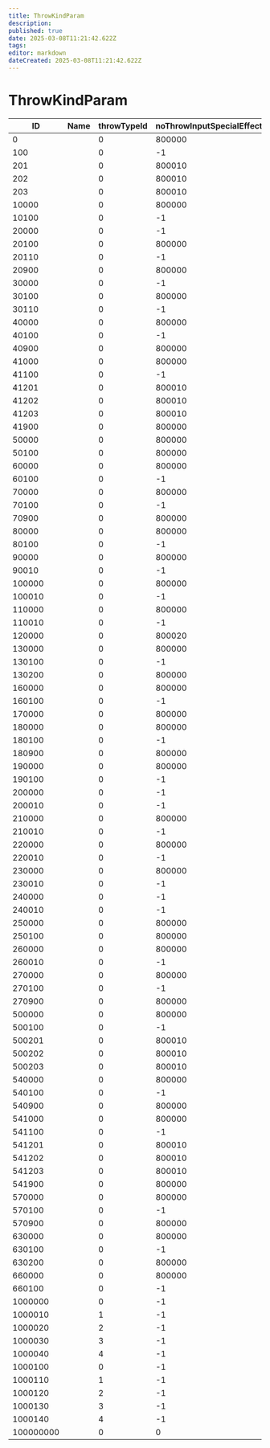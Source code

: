 ```yaml
---
title: ThrowKindParam
description: 
published: true
date: 2025-03-08T11:21:42.622Z
tags: 
editor: markdown
dateCreated: 2025-03-08T11:21:42.622Z
---
```


# ThrowKindParam
|ID       |Name|throwTypeId|noThrowInputSpecialEffect_forDef|derivationSourceThrowKind|throwChangeId|throwCheckSituation|acceptableButton|throwKindCheckMethod|throwKindCategory|checkPriority|doesSkipWeaponCategoryCheck|doesCheckNormalFallOrbit|isThrowBeginning|defAliveCheck|checkAction_ActionUnlock_0|checkAction_ActionUnlock_1|throwSkillId|checkAction_ActionUnlock_2|pad0             |
|---------|-|-|------|---------|-|-|--|-|---|---|-|-|-|-|--|--|----|--|-----------------|
|0        | |0|800000|100000000|0|0|0 |0|0  |10 |0|0|1|0|5 |-1|-1  |-1|[0&#124;0&#124;0]|
100      | |0|-1    |0        |0|1|-1|1|0  |10 |0|0|0|0|5 |-1|-1  |-1|[0&#124;0&#124;0]|
201      | |0|800010|100      |0|0|0 |1|0  |10 |0|0|0|2|5 |-1|2100|-1|[0&#124;0&#124;0]|
202      | |0|800010|100      |0|0|0 |1|0  |10 |0|0|0|2|5 |-1|2110|-1|[0&#124;0&#124;0]|
203      | |0|800010|100      |0|0|0 |1|0  |10 |0|0|0|2|5 |-1|2120|-1|[0&#124;0&#124;0]|
10000    | |0|800000|100000000|0|0|0 |0|1  |0  |0|0|1|0|5 |-1|-1  |-1|[0&#124;0&#124;0]|
10100    | |0|-1    |10000    |0|1|-1|1|1  |0  |0|0|0|0|5 |-1|-1  |-1|[0&#124;0&#124;0]|
20000    | |0|-1    |100000000|0|2|-1|0|2  |0  |0|0|0|0|5 |-1|-1  |-1|[0&#124;0&#124;0]|
20100    | |0|800000|20000    |0|0|0 |1|2  |0  |0|0|0|0|5 |-1|-1  |-1|[0&#124;0&#124;0]|
20110    | |0|-1    |20000    |0|0|1 |1|2  |0  |0|0|0|0|5 |13|-1  |-1|[0&#124;0&#124;0]|
20900    | |0|800000|20100    |0|0|0 |1|2  |0  |0|0|0|2|5 |-1|-1  |-1|[0&#124;0&#124;0]|
30000    | |0|-1    |100000000|0|3|-1|0|3  |0  |0|0|0|0|5 |-1|-1  |-1|[0&#124;0&#124;0]|
30100    | |0|800000|30000    |0|0|0 |1|3  |0  |0|0|0|0|5 |-1|-1  |-1|[0&#124;0&#124;0]|
30110    | |0|-1    |30000    |0|0|1 |1|3  |0  |0|0|0|0|5 |13|-1  |-1|[0&#124;0&#124;0]|
40000    | |0|800000|100000000|0|0|0 |0|4  |2  |0|0|1|0|5 |-1|-1  |-1|[0&#124;0&#124;0]|
40100    | |0|-1    |40000    |0|1|-1|1|4  |2  |0|0|0|0|5 |-1|-1  |-1|[0&#124;0&#124;0]|
40900    | |0|800000|40100    |0|0|0 |1|4  |2  |0|0|0|2|5 |-1|-1  |-1|[0&#124;0&#124;0]|
41000    | |0|800000|100000000|0|0|0 |0|4  |0  |0|0|1|0|5 |-1|-1  |-1|[0&#124;0&#124;0]|
41100    | |0|-1    |41000    |0|1|-1|1|4  |0  |0|0|0|0|5 |-1|-1  |-1|[0&#124;0&#124;0]|
41201    | |0|800010|41100    |0|0|0 |1|4  |0  |0|0|0|2|5 |-1|2100|-1|[0&#124;0&#124;0]|
41202    | |0|800010|41100    |0|0|0 |1|4  |0  |0|0|0|2|5 |-1|2110|-1|[0&#124;0&#124;0]|
41203    | |0|800010|41100    |0|0|0 |1|4  |0  |0|0|0|2|5 |-1|2120|-1|[0&#124;0&#124;0]|
41900    | |0|800000|41100    |0|0|0 |1|4  |0  |0|0|0|0|5 |-1|-1  |-1|[0&#124;0&#124;0]|
50000    | |0|800000|100000000|0|0|0 |0|5  |1  |0|0|0|0|5 |-1|-1  |-1|[0&#124;0&#124;0]|
50100    | |0|800000|50000    |0|0|0 |1|5  |1  |0|0|0|0|5 |-1|-1  |-1|[0&#124;0&#124;0]|
60000    | |0|800000|100000000|0|0|0 |0|7  |4  |0|1|0|0|5 |-1|-1  |-1|[0&#124;0&#124;0]|
60100    | |0|-1    |60000    |0|1|-1|1|7  |4  |0|0|0|0|5 |-1|-1  |-1|[0&#124;0&#124;0]|
70000    | |0|800000|100000000|0|0|0 |0|6  |3  |0|1|0|0|5 |-1|-1  |-1|[0&#124;0&#124;0]|
70100    | |0|-1    |70000    |0|1|-1|1|6  |3  |0|0|0|0|5 |-1|-1  |-1|[0&#124;0&#124;0]|
70900    | |0|800000|70100    |0|0|0 |1|6  |3  |0|0|0|0|5 |-1|-1  |-1|[0&#124;0&#124;0]|
80000    | |0|800000|100000000|0|0|0 |0|8  |2  |0|1|0|0|5 |18|-1  |-1|[0&#124;0&#124;0]|
80100    | |0|-1    |80000    |0|1|-1|1|8  |2  |0|0|0|0|5 |-1|-1  |-1|[0&#124;0&#124;0]|
90000    | |0|800000|100000000|0|0|0 |0|9  |0  |0|0|1|0|5 |-1|-1  |-1|[0&#124;0&#124;0]|
90010    | |0|-1    |90000    |0|1|-1|1|9  |0  |0|0|0|0|5 |-1|-1  |-1|[0&#124;0&#124;0]|
100000   | |0|800000|100000000|0|0|0 |0|10 |0  |0|0|1|0|5 |-1|-1  |-1|[0&#124;0&#124;0]|
100010   | |0|-1    |100000   |0|1|-1|1|10 |0  |0|0|0|0|5 |-1|-1  |-1|[0&#124;0&#124;0]|
110000   | |0|800000|100000000|0|0|0 |0|11 |0  |0|0|1|0|5 |-1|-1  |-1|[0&#124;0&#124;0]|
110010   | |0|-1    |110000   |0|1|-1|1|11 |0  |0|0|0|0|5 |-1|-1  |-1|[0&#124;0&#124;0]|
120000   | |0|800020|100000000|0|0|0 |0|12 |100|0|0|0|0|5 |-1|-1  |-1|[0&#124;0&#124;0]|
130000   | |0|800000|100000000|0|0|0 |0|13 |1  |0|1|0|0|5 |-1|-1  |-1|[0&#124;0&#124;0]|
130100   | |0|-1    |130000   |0|1|-1|1|13 |1  |0|0|0|0|5 |-1|-1  |-1|[0&#124;0&#124;0]|
130200   | |0|800000|130100   |0|0|0 |1|13 |1  |0|0|0|0|5 |-1|-1  |-1|[0&#124;0&#124;0]|
160000   | |0|800000|100000000|0|0|0 |0|14 |0  |0|1|0|0|5 |-1|-1  |-1|[0&#124;0&#124;0]|
160100   | |0|-1    |160000   |0|1|-1|1|14 |0  |0|0|0|0|5 |-1|-1  |-1|[0&#124;0&#124;0]|
170000   | |0|800000|100000000|0|5|-1|0|3  |1  |0|0|0|0|5 |-1|-1  |-1|[0&#124;0&#124;0]|
180000   | |0|800000|100000000|0|0|0 |0|15 |0  |0|1|0|0|5 |-1|-1  |-1|[0&#124;0&#124;0]|
180100   | |0|-1    |180000   |0|1|-1|1|15 |0  |0|0|0|0|5 |-1|-1  |-1|[0&#124;0&#124;0]|
180900   | |0|800000|180100   |0|0|0 |1|15 |0  |0|0|0|2|5 |-1|-1  |-1|[0&#124;0&#124;0]|
190000   | |0|800000|100000000|0|0|0 |0|16 |0  |0|0|1|0|5 |-1|-1  |-1|[0&#124;0&#124;0]|
190100   | |0|-1    |190000   |0|1|-1|1|16 |0  |0|0|0|0|5 |-1|-1  |-1|[0&#124;0&#124;0]|
200000   | |0|-1    |100000000|0|0|1 |0|20 |3  |0|0|1|1|5 |13|-1  |-1|[0&#124;0&#124;0]|
200010   | |0|-1    |200000   |0|1|-1|1|20 |3  |0|0|0|0|5 |-1|-1  |-1|[0&#124;0&#124;0]|
210000   | |0|800000|100000000|0|0|0 |0|17 |1  |0|0|1|0|5 |-1|-1  |-1|[0&#124;0&#124;0]|
210010   | |0|-1    |210000   |0|1|-1|1|17 |1  |0|0|0|0|5 |-1|-1  |-1|[0&#124;0&#124;0]|
220000   | |0|800000|100000000|0|0|0 |0|18 |1  |0|0|1|0|5 |-1|-1  |-1|[0&#124;0&#124;0]|
220010   | |0|-1    |220000   |0|1|-1|1|18 |1  |0|0|0|0|5 |-1|-1  |-1|[0&#124;0&#124;0]|
230000   | |0|800000|100000000|0|0|0 |0|19 |0  |0|0|1|0|5 |-1|-1  |-1|[0&#124;0&#124;0]|
230010   | |0|-1    |230000   |0|1|-1|1|19 |0  |0|0|0|0|5 |-1|-1  |-1|[0&#124;0&#124;0]|
240000   | |0|-1    |100000000|0|0|1 |0|20 |4  |0|0|1|2|5 |13|-1  |-1|[0&#124;0&#124;0]|
240010   | |0|-1    |240000   |0|1|-1|1|20 |4  |0|0|0|0|5 |-1|-1  |-1|[0&#124;0&#124;0]|
250000   | |0|800000|100000000|0|0|0 |0|5  |0  |0|0|0|0|5 |3 |-1  |-1|[0&#124;0&#124;0]|
250100   | |0|800000|250000   |0|0|0 |1|5  |0  |0|0|0|0|5 |3 |-1  |-1|[0&#124;0&#124;0]|
260000   | |0|800000|100000000|0|0|0 |0|21 |0  |0|0|1|0|5 |-1|-1  |-1|[0&#124;0&#124;0]|
260010   | |0|-1    |260000   |0|1|-1|1|21 |0  |0|0|0|0|5 |-1|-1  |-1|[0&#124;0&#124;0]|
270000   | |0|800000|100000000|0|0|0 |0|4  |1  |0|0|1|0|5 |-1|-1  |-1|[0&#124;0&#124;0]|
270100   | |0|-1    |270000   |0|1|-1|1|4  |1  |0|0|0|0|5 |-1|-1  |-1|[0&#124;0&#124;0]|
270900   | |0|800000|270100   |0|0|0 |1|4  |1  |0|0|0|2|5 |-1|-1  |-1|[0&#124;0&#124;0]|
500000   | |0|800000|100000000|1|0|0 |0|0  |10 |0|0|1|0|5 |-1|-1  |-1|[0&#124;0&#124;0]|
500100   | |0|-1    |500000   |0|1|-1|1|0  |10 |0|0|0|0|5 |-1|-1  |-1|[0&#124;0&#124;0]|
500201   | |0|800010|500100   |0|0|0 |1|0  |10 |0|0|0|2|5 |-1|2100|-1|[0&#124;0&#124;0]|
500202   | |0|800010|500100   |0|0|0 |1|0  |10 |0|0|0|2|5 |-1|2110|-1|[0&#124;0&#124;0]|
500203   | |0|800010|500100   |0|0|0 |1|0  |10 |0|0|0|2|5 |-1|2120|-1|[0&#124;0&#124;0]|
540000   | |0|800000|100000000|1|0|0 |0|4  |1  |0|0|1|0|5 |-1|-1  |-1|[0&#124;0&#124;0]|
540100   | |0|-1    |540000   |0|1|-1|1|4  |1  |0|0|0|0|5 |-1|-1  |-1|[0&#124;0&#124;0]|
540900   | |0|800000|540100   |0|0|0 |1|4  |1  |0|0|0|2|5 |-1|-1  |-1|[0&#124;0&#124;0]|
541000   | |0|800000|100000000|1|0|0 |0|4  |0  |0|0|1|0|5 |-1|-1  |-1|[0&#124;0&#124;0]|
541100   | |0|-1    |541000   |0|1|-1|1|4  |0  |0|0|0|0|5 |-1|-1  |-1|[0&#124;0&#124;0]|
541201   | |0|800010|541100   |0|0|0 |1|4  |0  |0|0|0|2|5 |-1|2100|-1|[0&#124;0&#124;0]|
541202   | |0|800010|541100   |0|0|0 |1|4  |0  |0|0|0|2|5 |-1|2110|-1|[0&#124;0&#124;0]|
541203   | |0|800010|541100   |0|0|0 |1|4  |0  |0|0|0|2|5 |-1|2120|-1|[0&#124;0&#124;0]|
541900   | |0|800000|541100   |0|0|0 |1|4  |0  |0|0|0|0|5 |-1|-1  |-1|[0&#124;0&#124;0]|
570000   | |0|800000|100000000|1|0|0 |0|6  |3  |0|1|0|0|5 |-1|-1  |-1|[0&#124;0&#124;0]|
570100   | |0|-1    |570000   |0|1|-1|1|6  |3  |0|0|0|0|5 |-1|-1  |-1|[0&#124;0&#124;0]|
570900   | |0|800000|570100   |0|0|0 |1|6  |3  |0|0|0|0|5 |-1|-1  |-1|[0&#124;0&#124;0]|
630000   | |0|800000|100000000|1|0|0 |0|13 |1  |0|1|0|0|5 |-1|-1  |-1|[0&#124;0&#124;0]|
630100   | |0|-1    |630000   |0|1|-1|1|13 |1  |0|0|0|0|5 |-1|-1  |-1|[0&#124;0&#124;0]|
630200   | |0|800000|630100   |0|0|0 |1|13 |1  |0|0|0|0|5 |-1|-1  |-1|[0&#124;0&#124;0]|
660000   | |0|800000|100000000|1|0|0 |0|14 |0  |0|1|0|0|5 |-1|-1  |-1|[0&#124;0&#124;0]|
660100   | |0|-1    |660000   |0|1|-1|1|14 |0  |0|0|0|0|5 |-1|-1  |-1|[0&#124;0&#124;0]|
1000000  | |0|-1    |100000000|0|4|-1|0|100|0  |1|0|0|0|-1|-1|-1  |-1|[0&#124;0&#124;0]|
1000010  | |1|-1    |100000000|0|4|-1|0|100|0  |1|0|0|0|-1|-1|-1  |-1|[0&#124;0&#124;0]|
1000020  | |2|-1    |100000000|0|4|-1|0|100|0  |1|0|0|0|-1|-1|-1  |-1|[0&#124;0&#124;0]|
1000030  | |3|-1    |100000000|0|4|-1|0|100|0  |1|0|0|0|-1|-1|-1  |-1|[0&#124;0&#124;0]|
1000040  | |4|-1    |100000000|0|4|-1|0|100|0  |1|0|0|0|-1|-1|-1  |-1|[0&#124;0&#124;0]|
1000100  | |0|-1    |100000000|0|4|-1|0|101|0  |1|0|0|0|-1|-1|-1  |-1|[0&#124;0&#124;0]|
1000110  | |1|-1    |100000000|0|4|-1|0|101|0  |1|0|0|0|-1|-1|-1  |-1|[0&#124;0&#124;0]|
1000120  | |2|-1    |100000000|0|4|-1|0|101|0  |1|0|0|0|-1|-1|-1  |-1|[0&#124;0&#124;0]|
1000130  | |3|-1    |100000000|0|4|-1|0|101|0  |1|0|0|0|-1|-1|-1  |-1|[0&#124;0&#124;0]|
1000140  | |4|-1    |100000000|0|4|-1|0|101|0  |1|0|0|0|-1|-1|-1  |-1|[0&#124;0&#124;0]|
100000000| |0|0     |100000000|0|1|-1|1|0  |0  |0|0|0|0|-1|-1|-1  |-1|[0&#124;0&#124;0]|
